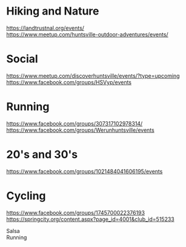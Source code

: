 # Hiking and Nature
https://landtrustnal.org/events/  
https://www.meetup.com/huntsville-outdoor-adventures/events/

# Social
https://www.meetup.com/discoverhuntsville/events/?type=upcoming  
https://www.facebook.com/groups/HSVyp/events

# Running
https://www.facebook.com/groups/307317102978314/  
https://www.facebook.com/groups/Werunhuntsville/events


# 20's and 30's
https://www.facebook.com/groups/1021484041606195/events

# Cycling
https://www.facebook.com/groups/1745700022376193  
https://springcity.org/content.aspx?page_id=4001&club_id=515233

Salsa  
Running
